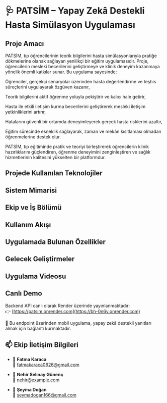 # 🩺 PATSİM – Yapay Zekâ Destekli Hasta Simülasyon Uygulaması

## Proje Amacı
PATSİM,  tıp öğrencilerinin teorik bilgilerini hasta simülasyonlarıyla pratiğe dökmelerine olanak sağlayan yenilikçi bir eğitim uygulamasıdır. Proje, öğrencilerin mesleki becerilerini geliştirmeye ve klinik deneyim kazanmaya yönelik önemli katkılar sunar.
Bu uygulama sayesinde;

Öğrenciler, gerçekçi senaryolar üzerinden hasta değerlendirme ve teşhis süreçlerini uygulayarak özgüven kazanır,

Teorik bilgilerini aktif öğrenme yoluyla pekiştirir ve kalıcı hale getirir,

Hasta ile etkili iletişim kurma becerilerini geliştirerek mesleki iletişim yetkinliklerini artırır,

Hatalarını güvenli bir ortamda deneyimleyerek gerçek hasta risklerini azaltır,

Eğitim sürecinde esneklik sağlayarak, zaman ve mekân kısıtlaması olmadan öğrenmelerine destek olur.

PATSİM, tıp eğitiminde pratik ve teoriyi birleştirerek öğrencilerin klinik hazırlıklarını güçlendiren, öğrenme deneyimini zenginleştiren ve sağlık hizmetlerinin kalitesini yükselten bir platformdur.

## Projede Kullanılan Teknolojiler

## Sistem Mimarisi

## Ekip ve İş Bölümü

## Kullanım Akışı

## Uygulamada Bulunan Özellikler

## Gelecek Geliştirmeler

## Uygulama Videosu 

## Canlı Demo

Backend API canlı olarak Render üzerinde yayınlanmaktadır:  
👉 [https://patsim.onrender.com](https://bh-0n6v.onrender.com)

📢 Bu endpoint üzerinden mobil uygulama, yapay zekâ destekli yanıtları almak için bağlantı kurmaktadır.

## 📫 Ekip İletişim Bilgileri

- 👤 **Fatma Karaca**  
  📧 fatmakaraca0626@gmail.com

- 👤 **Nehir Selinay Günenç**   
  📧 nehir@example.com

- 👤 **Şeyma Doğan**  
  📧 seymadogan166@gmail.com
  





